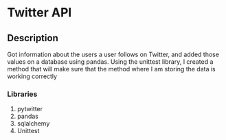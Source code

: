 # Twitter API

## Description

Got information about the users a user follows on Twitter, 
and added those values on a database using pandas.
Using the unittest library, I created a method that will make sure
that the method where I am storing the data is working correctly

### Libraries
1. pytwitter
2. pandas
3. sqlalchemy
4. Unittest



















